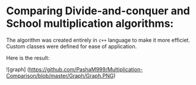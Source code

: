 # Comparing Divide-and-conquer and School multiplication algorithms:

The algorithm was created entirely in ```c++``` language to make it more efficiet.
Custom classes were defined for ease of application.

Here is the result:

![graph] (https://github.com/PashaM999/Multiplication-Comparison/blob/master/Graph/Graph.PNG)
